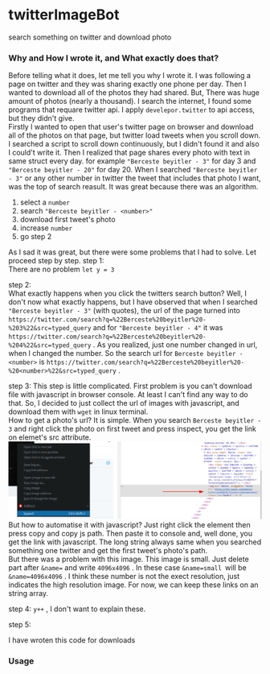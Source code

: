# twitterImageBot
search something on twitter and download photo

### Why and How I wrote it, and What exactly does that?
  Before telling what it does, let me tell you why I wrote it. I was following a page on twitter and they was sharing exactly one phone per day. Then I wanted to download all of the photos they had shared. But, There was huge amount of photos (nearly a thousand). I search the internet, I found some programs that requare twitter api. I apply `develepor.twitter` to api access, but they didn't give.  
  Firstly I wanted to open that user's twitter page on browser and download all of the photos on that page, but twitter load tweets when you scroll down. I searched a script to scroll down continuously, but I didn't found it and also I could't write it. Then I realized that page shares every photo with text in same struct every day. for example `"Berceste beyitler - 3"` for day 3 and `"Berceste beyitler - 20"` for day 20. When I searched `"Berceste beyitler - 3"` or any other number in twitter the tweet that includes that photo I want, was the top of search reasult. It was great because there was an algorithm.  
  
1. select a `number`
2. search `"Berceste beyitler - <number>"`
3. download first tweet's photo
4. increase `number`
5. go step 2

  As I sad it was great, but there were some problems that I had to solve. Let proceed step by step.
step 1:  
  There are no problem `let y = 3`  
  
step 2:  
  What exactly happens when you click the twitters search button? Well, I don't now what exactly happens, but I have observed that when I searched `"Berceste beyitler - 3"` (with quotes), the url of the page turned into `https://twitter.com/search?q=%22Berceste%20beyitler%20-%203%22&src=typed_query` and for `"Berceste beyitler - 4"` it was `https://twitter.com/search?q=%22Berceste%20beyitler%20-%204%22&src=typed_query` . As you realized, just one number changed in url, when I changed the number. So the search url for `Berceste beyitler - <number>` is `https://twitter.com/search?q=%22Berceste%20beyitler%20-%20<number>%22&src=typed_query` .  
  
step 3:
  This step is little complicated. First problem is you can't download file with javascript in browser console. At least I can't find any way to do that. So, I decided to just collect the url of images with javascript, and download them with `wget` in linux terminal.   
  How to get a photo's url? It is simple. When you search `Berceste beyitler - 3` and right click the photo on first tweet and press inspect, you get the link on elemet's src attribute.    
  ![test](https://github.com/karaketir16/twitterImageBot/blob/master/markdown/inspect.png)
  But how to automatise it with javascript? Just right click the element then press copy and copy js path. Then paste it to console and, well done, you get the link with javascript. The long string always same when you searched something one twitter and get the first tweet's photo's path.  
  But there was a problem with this image. This image is small. Just delete part after `&name=` and write `4096x4096` . In these case `&name=small `will be `&name=4096x4096` . I think these number is not the exect resolution, just indicates the high resolution image. For now, we can keep these links on an string array.  

step 4:
  `y++` , I don't want to explain these.

step 5:
  
I have wroten this code for downloads 
### Usage
